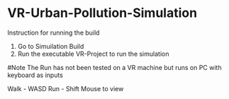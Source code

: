 # VR-Urban-Pollution-Simulation
Instruction for running the build

1. Go to Simuilation Build
2. Run the executable VR-Project to run the simulation

#Note The Run has not been tested on a VR machine but runs on PC with keyboard as inputs

Walk - WASD
Run - Shift
Mouse to view
